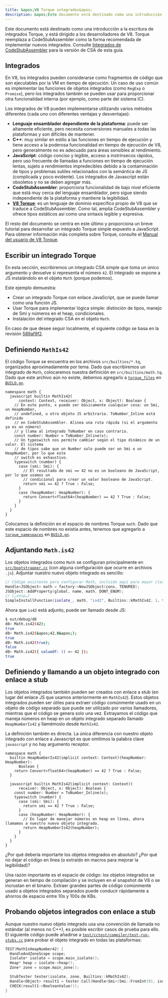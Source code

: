 ```yaml
---
title: &apos;V8 Torque integrados&apos;
description: &apos;Este documento está destinado como una introducción a la escritura de integrados Torque, y está dirigido a los desarrolladores de V8.&apos;
---
```

Este documento está destinado como una introducción a la escritura de integrados Torque, y está dirigido a los desarrolladores de V8. Torque reemplaza a CodeStubAssembler como la forma recomendada de implementar nuevos integrados. Consulte [Integrados de CodeStubAssembler](/docs/csa-builtins) para la versión de CSA de esta guía.

## Integrados

En V8, los integrados pueden considerarse como fragmentos de código que son ejecutables por la VM en tiempo de ejecución. Un caso de uso común es implementar las funciones de objetos integrados (como `RegExp` o `Promise`), pero los integrados también se pueden usar para proporcionar otra funcionalidad interna (por ejemplo, como parte del sistema IC).

Los integrados de V8 pueden implementarse utilizando varios métodos diferentes (cada uno con diferentes ventajas y desventajas):

- **Lenguaje ensamblador dependiente de la plataforma**: puede ser altamente eficiente, pero necesita conversiones manuales a todas las plataformas y son difíciles de mantener.
- **C++**: muy similar en estilo a las funciones en tiempo de ejecución y tiene acceso a la poderosa funcionalidad en tiempo de ejecución de V8, pero generalmente no es adecuado para áreas sensibles al rendimiento.
- **JavaScript**: código conciso y legible, acceso a instrínsecos rápidos, pero uso frecuente de llamadas a funciones en tiempo de ejecución lentas, sujeto a rendimientos impredecibles debido a la contaminación de tipos y problemas sutiles relacionados con la semántica de JS (complicada y poco evidente). Los integrados de Javascript están obsoletos y no se deben agregar más.
- **CodeStubAssembler**: proporciona funcionalidad de bajo nivel eficiente que está muy cerca del lenguaje ensamblador, pero sigue siendo independiente de la plataforma y mantiene la legibilidad.
- **[V8 Torque](/docs/torque)**: es un lenguaje de dominio específico propio de V8 que se traduce a CodeStubAssembler. Como tal, amplía CodeStubAssembler y ofrece tipos estáticos así como una sintaxis legible y expresiva.

El resto del documento se centra en este último y proporciona un breve tutorial para desarrollar un integrado Torque simple expuesto a JavaScript. Para obtener información más completa sobre Torque, consulte el [Manual del usuario de V8 Torque](/docs/torque).

## Escribir un integrado Torque

En esta sección, escribiremos un integrado CSA simple que toma un único argumento y devuelve si representa el número `42`. El integrado se expone a JS instalándolo en el objeto `Math` (porque podemos).

Este ejemplo demuestra:

- Crear un integrado Torque con enlace JavaScript, que se puede llamar como una función JS.
- Usar Torque para implementar lógica simple: distinción de tipos, manejo de Smi y números en el heap, condicionales.
- Instalación del integrado CSA en el objeto `Math`.

En caso de que desee seguir localmente, el siguiente código se basa en la revisión [589af9f2](https://chromium.googlesource.com/v8/v8/+/589af9f257166f66774b4fb3008cd09f192c2614).

## Definiendo `MathIs42`

El código Torque se encuentra en los archivos `src/builtins/*.tq`, organizados aproximadamente por tema. Dado que escribiremos un integrado de `Math`, colocaremos nuestra definición en `src/builtins/math.tq`. Dado que este archivo aún no existe, debemos agregarlo a [`torque_files`](https://cs.chromium.org/chromium/src/v8/BUILD.gn?l=914&rcl=589af9f257166f66774b4fb3008cd09f192c2614) en [`BUILD.gn`](https://cs.chromium.org/chromium/src/v8/BUILD.gn).

```torque
namespace math {
  javascript builtin MathIs42(
      context: Context, receiver: Object, x: Object): Boolean {
    // En este punto, x puede ser básicamente cualquier cosa: un Smi, un HeapNumber,
    // undefined, u otro objeto JS arbitrario. ToNumber_Inline está definido
    // en CodeStubAssembler. Alinea una ruta rápida (si el argumento ya es un número)
    // y llama al integrado ToNumber en caso contrario.
    const number: Number = ToNumber_Inline(x);
    // Un typeswitch nos permite cambiar según el tipo dinámico de un valor. El sistema
    // de tipos sabe que un Number solo puede ser un Smi o un HeapNumber, por lo que este
    // switch es exhaustivo.
    typeswitch (number) {
      case (smi: Smi): {
        // El resultado de smi == 42 no es un booleano de JavaScript, por lo que usamos un
        // condicional para crear un valor booleano de JavaScript.
        return smi == 42 ? True : False;
      }
      case (heapNumber: HeapNumber): {
        return Convert<float64>(heapNumber) == 42 ? True : False;
      }
    }
  }
}
```

Colocamos la definición en el espacio de nombres Torque `math`. Dado que este espacio de nombres no existía antes, tenemos que agregarlo a [`torque_namespaces`](https://cs.chromium.org/chromium/src/v8/BUILD.gn?l=933&rcl=589af9f257166f66774b4fb3008cd09f192c2614) en [`BUILD.gn`](https://cs.chromium.org/chromium/src/v8/BUILD.gn).

## Adjuntando `Math.is42`

Los objetos integrados como `Math` se configuran principalmente en [`src/bootstrapper.cc`](https://cs.chromium.org/chromium/src/v8/src/bootstrapper.cc?q=src/bootstrapper.cc+package:%5Echromium$&l=1) (con alguna configuración que ocurre en archivos `.js`). Adjuntar nuestro nuevo objeto integrado es sencillo:

```cpp
// Código existente para configurar Math, incluido aquí para mayor claridad.
Handle<JSObject> math = factory->NewJSObject(cons, TENURED);
JSObject::AddProperty(global, name, math, DONT_ENUM);
// […snip…]
SimpleInstallFunction(isolate_, math, "is42", Builtins::kMathIs42, 1, true);
```

Ahora que `is42` está adjunto, puede ser llamado desde JS:

```bash
$ out/debug/d8
d8> Math.is42(42);
true
d8> Math.is42(&apos;42.0&apos;);
true
d8> Math.is42(true);
false
d8> Math.is42({ valueOf: () => 42 });
true
```

## Definiendo y llamando a un objeto integrado con enlace a stub

Los objetos integrados también pueden ser creados con enlace a stub (en lugar del enlace JS que usamos anteriormente en `MathIs42`). Estos objetos integrados pueden ser útiles para extraer código comúnmente usado en un objeto de código separado que puede ser utilizado por varios llamadores, mientras que el código se genera solo una vez. Extrayamos el código que maneja números en heap en un objeto integrado separado llamado `HeapNumberIs42` y llamémoslo desde `MathIs42`.

La definición también es directa. La única diferencia con nuestro objeto integrado con enlace a Javascript es que omitimos la palabra clave `javascript` y no hay argumento receptor.

```torque
namespace math {
  builtin HeapNumberIs42(implicit context: Context)(heapNumber: HeapNumber):
      Boolean {
    return Convert<float64>(heapNumber) == 42 ? True : False;
  }

  javascript builtin MathIs42(implicit context: Context)(
      receiver: Object, x: Object): Boolean {
    const number: Number = ToNumber_Inline(x);
    typeswitch (number) {
      case (smi: Smi): {
        return smi == 42 ? True : False;
      }
      case (heapNumber: HeapNumber): {
        // En lugar de manejar números en heap en línea, ahora llamamos a nuestro nuevo objeto integrado.
        return HeapNumberIs42(heapNumber);
      }
    }
  }
}
````

¿Por qué debería importarte los objetos integrados en absoluto? ¿Por qué no dejar el código en línea (o extraído en macros para mejorar la legibilidad)?

Una razón importante es el espacio de código: los objetos integrados se generan en tiempo de compilación y se incluyen en el snapshot de V8 o se incrustan en el binario. Extraer grandes partes de código comúnmente usado a objetos integrados separados puede conducir rápidamente a ahorros de espacio entre 10s y 100s de KBs.

## Probando objetos integrados con enlace a stub

Aunque nuestro nuevo objeto integrado usa una convención de llamada no estándar (al menos no C++), es posible escribir casos de prueba para ello. El siguiente código puede añadirse a [`test/cctest/compiler/test-run-stubs.cc`](https://cs.chromium.org/chromium/src/v8/test/cctest/compiler/test-run-stubs.cc) para probar el objeto integrado en todas las plataformas:

```cpp
TEST(MathIsHeapNumber42) {
  HandleAndZoneScope scope;
  Isolate* isolate = scope.main_isolate();
  Heap* heap = isolate->heap();
  Zone* zone = scope.main_zone();

  StubTester tester(isolate, zone, Builtins::kMathIs42);
  Handle<Object> result1 = tester.Call(Handle<Smi>(Smi::FromInt(0), isolate));
  CHECK(result1->BooleanValue());
}
```
